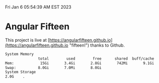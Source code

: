 Fri Jan  6 05:54:39 AM EST 2023

# Angular Fifteen


This project is live at [https://angularfifteen.github.io](https://angularfifteen.github.io "fifteen!") thanks to Github.

```bash
System Memory
               total        used        free      shared  buff/cache   available
Mem:            15Gi       3.4Gi       2.8Gi       742Mi       9.1Gi        10Gi
Swap:          8.0Gi       7.0Mi       8.0Gi
System Storage
2.0G	.
```

